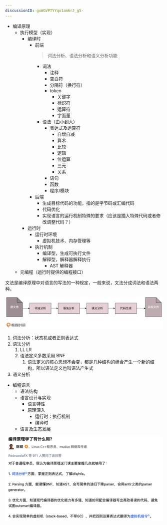```yaml
---
discussionID: guWGVPTYYqo1am6rJ_g5-
---
```

- 编译原理
  - 执行模型（实现）
    - 编译时
      - 前端
        > 词法分析、语法分析和语义分析功能
        - 词法
          - 注释
          - 空白符
          - 分隔符（换行符）
          - token
            - 关键字
            - 标识符
            - 运算符
            - 字面量
        - 语法（由小到大）
          - 表达式及运算符
            - 自增自减
            - 算术
            - 比较
            - 逻辑
            - 位运算
            - 三元
            - 关系
          - 语句
          - 函数
          - 程序/模块
      - 后端
        - 生成目标代码的功能，指的是字节码或汇编代码
        - 代码优化
        - 实现语言的运行机制特殊的要求（应该是插入特殊代码或者修改调整代码？）
    - 运行时
      - 运行时环境
        - 虚拟机技术、内存管理等
      - 执行机制
        - 编译型，生成可执行文件
        - 解释型，解释器解释执行
          - AST 解释器
  - 元编程（运行时提供的编程接口）


文法是编译原理中对语言的写法的一种规定，一般来说，文法分成词法和语法两种。

![图 3](./images/1670138693671.png)  

1. 词法分析：状态机或者正则表达式
2. 语法分析
   1. LL LR
   2. 语法定义多数采用 BNF
      1. 语法定义的核心思想不会变，都是几种结构的组合产生一个新的结构，所以语法定义也叫语法产生式
3. 语义分析


- 编程语言
  - 语法结构
  - 语言设计与实现
    - 语言特性
    - 原理深入
      - 运行时：执行机制
      - 编译时
  - 语言及生态发展


![图 1](./images/1645511866515.png)